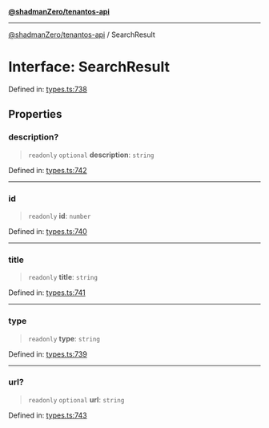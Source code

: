 [**@shadmanZero/tenantos-api**](../README.md)

***

[@shadmanZero/tenantos-api](../globals.md) / SearchResult

# Interface: SearchResult

Defined in: [types.ts:738](https://github.com/shadmanZero/tenantos-api/blob/507575e6d82ab5e3b8a10f708778a3645f250cd6/src/types.ts#L738)

## Properties

### description?

> `readonly` `optional` **description**: `string`

Defined in: [types.ts:742](https://github.com/shadmanZero/tenantos-api/blob/507575e6d82ab5e3b8a10f708778a3645f250cd6/src/types.ts#L742)

***

### id

> `readonly` **id**: `number`

Defined in: [types.ts:740](https://github.com/shadmanZero/tenantos-api/blob/507575e6d82ab5e3b8a10f708778a3645f250cd6/src/types.ts#L740)

***

### title

> `readonly` **title**: `string`

Defined in: [types.ts:741](https://github.com/shadmanZero/tenantos-api/blob/507575e6d82ab5e3b8a10f708778a3645f250cd6/src/types.ts#L741)

***

### type

> `readonly` **type**: `string`

Defined in: [types.ts:739](https://github.com/shadmanZero/tenantos-api/blob/507575e6d82ab5e3b8a10f708778a3645f250cd6/src/types.ts#L739)

***

### url?

> `readonly` `optional` **url**: `string`

Defined in: [types.ts:743](https://github.com/shadmanZero/tenantos-api/blob/507575e6d82ab5e3b8a10f708778a3645f250cd6/src/types.ts#L743)
